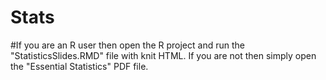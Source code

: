# Stats

#If you are an R user then open the R project and run the "StatisticsSlides.RMD" file with knit HTML.  If you are not then simply open the "Essential Statistics" PDF file.
